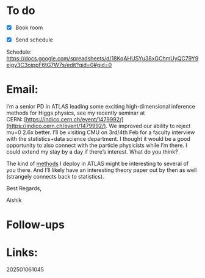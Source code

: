 

# To do
- [x] Book room 
- [x] Send schedule 


Schedule:
https://docs.google.com/spreadsheets/d/18KqAHUSYu38xGChmUyQC79Y9eigy3C3oippF6tG7W7s/edit?gid=0#gid=0


# Email:

I’m a senior PD in ATLAS leading some exciting high-dimensional inference methods for Higgs physics, see my recently seminar at CERN: [https://indico.cern.ch/event/1479992/](https://indico.cern.ch/event/1479992/). We improved our ability to reject mu=0 2.6x better. I’ll be visiting CMU on 3rd/4th Feb for a faculty interview with the statistics+data science department. I thought it would be a good opportunity to also connect with the particle physicists while I’m there. I could extend my stay by a day if there’s interest. What do you think?

  

The kind of [methods](https://arxiv.org/abs/2412.01600) I deploy in ATLAS might be interesting to several of you there. And I’ll likely have an interesting theory paper out by then as well (strangely connects back to statistics).

  

Best Regards,

Aishik
# Follow-ups


# Links: 



202501061045
